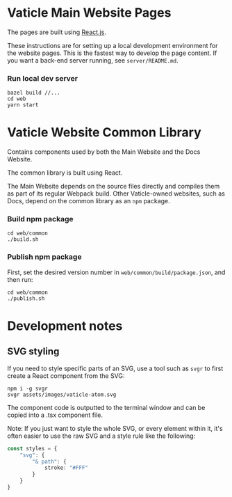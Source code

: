 # Vaticle Main Website Pages

The pages are built using [React.js](https://reactjs.org/).

These instructions are for setting up a local development environment for the website pages. This is the fastest way to develop the page content. If you want a back-end server running, see `server/README.md`.

### Run local dev server

```shell script
bazel build //...
cd web
yarn start
```


# Vaticle Website Common Library

Contains components used by both the Main Website and the Docs Website.

The common library is built using React.

The Main Website depends on the source files directly and compiles them as part of its regular Webpack build. Other Vaticle-owned websites, such as Docs, depend on the common library as an `npm` package.

### Build npm package

```shell script
cd web/common
./build.sh
```

### Publish npm package

First, set the desired version number in `web/common/build/package.json`, and then run:
```shell script
cd web/common
./publish.sh
```


# Development notes

## SVG styling

If you need to style specific parts of an SVG, use a tool such as `svgr` to first create a React component from the SVG:

```shell script
npm i -g svgr
svgr assets/images/vaticle-atom.svg
```
The component code is outputted to the terminal window and can be copied into a .tsx component file.

Note: If you just want to style the whole SVG, or every element within it, it's often easier to use the raw SVG and a style rule like the following:

```ts
const styles = {
    "svg": {
        "& path": {
            stroke: "#FFF"
        }   
    }
}
```
